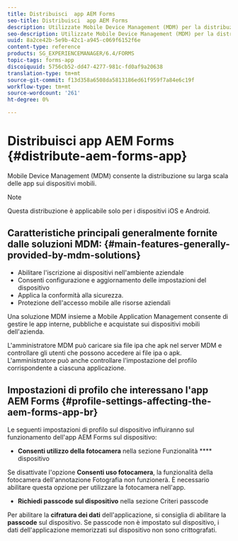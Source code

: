 ```yaml
---
title: Distribuisci  app AEM Forms
seo-title: Distribuisci  app AEM Forms
description: Utilizzate Mobile Device Management (MDM) per la distribuzione su larga scala di app sui dispositivi mobili.
seo-description: Utilizzate Mobile Device Management (MDM) per la distribuzione su larga scala di app sui dispositivi mobili.
uuid: 8a2ce42b-5e9b-42c1-a945-c069f6152f6e
content-type: reference
products: SG_EXPERIENCEMANAGER/6.4/FORMS
topic-tags: forms-app
discoiquuid: 5756cb52-dd47-4277-981c-fd0af9a20638
translation-type: tm+mt
source-git-commit: f13d358a6508da5813186ed61f959f7a84e6c19f
workflow-type: tm+mt
source-wordcount: '261'
ht-degree: 0%

---
```



# Distribuisci  app AEM Forms {#distribute-aem-forms-app}

Mobile Device Management (MDM) consente la distribuzione su larga scala delle app sui dispositivi mobili.

>[!NOTE]
>
>Questa distribuzione è applicabile solo per i dispositivi iOS e Android.

## Caratteristiche principali generalmente fornite dalle soluzioni MDM: {#main-features-generally-provided-by-mdm-solutions}

* Abilitare l&#39;iscrizione ai dispositivi nell&#39;ambiente aziendale
* Consenti configurazione e aggiornamento delle impostazioni del dispositivo
* Applica la conformità alla sicurezza.
* Protezione dell&#39;accesso mobile alle risorse aziendali

Una soluzione MDM insieme a Mobile Application Management consente di gestire le app interne, pubbliche e acquistate sui dispositivi mobili dell&#39;azienda.

L&#39;amministratore MDM può caricare sia file ipa che apk nel server MDM e controllare gli utenti che possono accedere ai file ipa o apk. L&#39;amministratore può anche controllare l&#39;impostazione del profilo corrispondente a ciascuna applicazione.

## Impostazioni di profilo che interessano l&#39;app  AEM Forms {#profile-settings-affecting-the-aem-forms-app-br}

Le seguenti impostazioni di profilo sul dispositivo influiranno sul funzionamento dell&#39;app AEM Forms  sul dispositivo:

* **Consenti utilizzo della fotocamera** nella sezione Funzionalità **** dispositivo

Se disattivate l&#39;opzione **Consenti uso fotocamera**, la funzionalità della fotocamera dell&#39;annotazione [](/help/forms/using/add-attachments.md) Fotografia non funzionerà. È necessario abilitare questa opzione per utilizzare la fotocamera nell&#39;app.

* **Richiedi passcode sul dispositivo** nella sezione Criteri passcode

Per abilitare la **cifratura dei dati** dell&#39;applicazione, si consiglia di abilitare la **passcode** sul dispositivo. Se passcode non è impostato sul dispositivo, i dati dell&#39;applicazione memorizzati sul dispositivo non sono crittografati.

